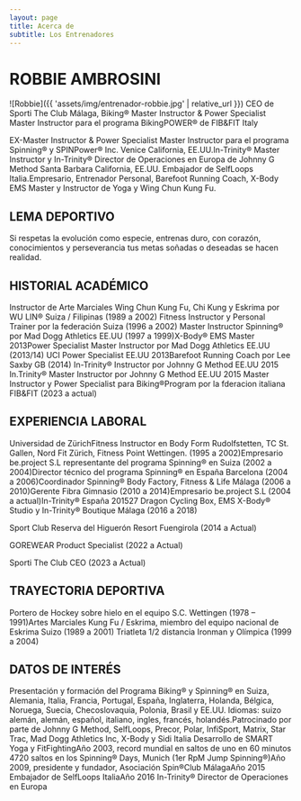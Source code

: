```yaml
---
layout: page
title: Acerca de
subtitle: Los Entrenadores
---
```


# ROBBIE AMBROSINI
![Robbie]({{ 'assets/img/entrenador-robbie.jpg' | relative_url }})
CEO de Sporti The Club Málaga, Biking® Master Instructor & Power Specialist Master Instructor para el programa BikingPOWER® de FIB&FIT Italy

EX-Master Instructor & Power Specialist Master Instructor para el programa Spinning® y SPINPower® Inc. Venice California, EE.UU.In-Trinity® Master Instructor y In-Trinity® Director de Operaciones en Europa de Johnny G Method Santa Barbara California, EE.UU. Embajador de SelfLoops Italia.Empresario, Entrenador Personal, Barefoot Running Coach, X-Body EMS Master y Instructor de Yoga y Wing Chun Kung Fu. 

## LEMA DEPORTIVO 
Si respetas la evolución como especie, entrenas duro, con corazón, conocimientos y perseverancia tus metas soñadas o deseadas se hacen realidad. 

## HISTORIAL ACADÉMICO 
Instructor de Arte Marciales Wing Chun Kung Fu, Chi Kung y Eskrima por WU LIN® Suiza / Filipinas (1989 a 2002) Fitness Instructor y Personal Trainer por la federación Suiza (1996 a 2002) 
Master Instructor Spinning® por Mad Dogg Athletics EE.UU (1997 a 1999)X-Body® EMS Master 2013Power Specialist Master Instructor por Mad Dogg Athletics 
EE.UU (2013/14)
UCI Power Specialist EE.UU 2013Barefoot Running Coach por Lee Saxby GB (2014) In-Trinity® Instructor por Johnny G Method EE.UU 2015 In.Trinity® Master Instructor por Johnny G Method EE.UU 2015 
Master Instructor y Power Specialist para Biking®Program por la fderacion italiana FIB&FIT (2023 a actual)

## EXPERIENCIA LABORAL 
Universidad de ZürichFitness Instructor en Body Form Rudolfstetten, TC St. Gallen, Nord Fit Zürich, Fitness Point Wettingen. (1995 a 2002)Empresario be.project S.L representante del programa Spinning® en Suiza (2002 a 2004)Director técnico del programa Spinning® en España Barcelona (2004 a 2006)Coordinador Spinning® Body Factory, Fitness & Life Málaga (2006 a 2010)Gerente Fibra Gimnasio (2010 a 2014)Empresario be.project S.L (2004 a actual)In-Trinity® España 201527 Dragon Cycling Box, EMS X-Body® Studio y In-Trinity® Boutique Málaga (2016 a 2018) 

Sport Club Reserva del Higuerón Resort Fuengirola (2014 a Actual)

GOREWEAR Product Specialist (2022 a Actual)

Sporti The Club CEO (2023 a Actual)

## TRAYECTORIA DEPORTIVA 
Portero de Hockey sobre hielo en el equipo S.C. Wettingen (1978 – 1991)Artes Marciales Kung Fu / Eskrima, miembro del equipo nacional de Eskrima Suizo (1989 a 2001) 
Triatleta 1/2 distancia Ironman y Olímpica (1999 a 2004) 

## DATOS DE INTERÉS 
Presentación y formación del Programa Biking® y Spinning® en Suiza, Alemania, Italia, Francia, Portugal, España, Inglaterra, Holanda, Bélgica, Noruega, Suecia, Checoslovaquia, Polonia, Brasil y EE.UU. 
Idiomas: suizo alemán, alemán, español, italiano, ingles, francés, holandés.Patrocinado por parte de Johnny G Method, SelfLoops, Precor, Polar, InfiSport, Matrix, Star Trac, Mad Dogg Athletics Inc, X-Body y Sidi Italia 
Desarrollo de SMART Yoga y FitFightingAño 2003, record mundial en saltos de uno en 60 minutos 4720 saltos en los Spinning® Days, Munich (1er RpM Jump Spinning®)Año 2009, presidente y fundador, Asociación Spin®Club MálagaAño 2015 Embajador de SelfLoops ItaliaAño 2016 In-Trinity® Director de Operaciones en Europa 
